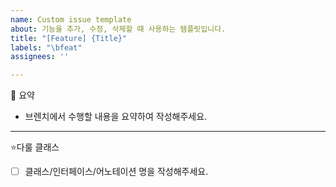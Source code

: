 ```yaml
---
name: Custom issue template
about: 기능을 추가, 수정, 삭제할 때 사용하는 템플릿입니다.
title: "[Feature] {Title}"
labels: "\bfeat"
assignees: ''

---
```


📘 요약
* 브렌치에서 수행할 내용을 요약하여 작성해주세요.

----
⭐다룰 클래스
- [ ] 클래스/인터페이스/어노테이션 명을 작성해주세요.

